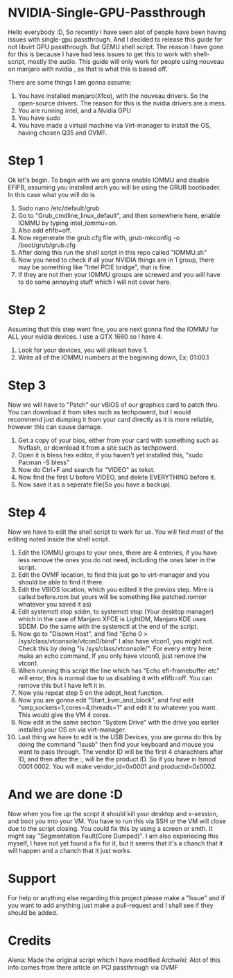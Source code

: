 # NVIDIA-Single-GPU-Passthrough
Hello everybody :D, So recently I have seen alot of people have been having issues with single-gpu passthrough. And I decided to release this guide for not libvirt GPU passthrough. But QEMU shell script. The reason I have gone for this is because I have had less issues to get this to work with shell-script, mostly the audio. This guide will only work for people using nouveau on manjaro with nvidia , as that is what this is based off. 

There are some things I am gonna assume:
1. You have installed manjaro(Xfce), with the nouveau drivers. So the open-source drivers. The reason for this is the nvidia drivers are a mess.
2. You are running intel, and a Nvidia GPU
3. You have sudo
4. You have made a virtual machine via Virt-manager to install the OS, having chosen Q35 and OVMF.

# Step 1
Ok let's begin. To begin with we are gonna enable IOMMU and disable EFIFB, assuming you installed arch you will be using the GRUB bootloader. In this case what you will do is
1. Sudo nano /etc/default/grub
2. Go to "Grub_cmdline_linux_default", and then somewhere here, enable IOMMU by typing intel_iommu=on.
3. Also add efifb=off.
4. Now regenerate the grub.cfg file with, grub-mkconfig -o /boot/grub/grub.cfg
5. After doing this run the shell script in this repo called "IOMMU.sh"
6. Now you need to check if all your NVIDIA things are in 1 group, there may be something like "Intel PCIE bridge", that is fine.
7. If they are not then your IOMMU groups are screwed and you will have to do some annoying stuff which I will not cover here.

# Step 2
Assuming that this step went fine, you are next gonna find the IOMMU for ALL your nvidia devices. I use a GTX 1660 so I have 4.
1. Look for your devices, you will atleast have 1.
2. Write all of the IOMMU numbers at the beginning down, Ex; 01:00.1

# Step 3
Now we will have to "Patch" our vBIOS of our graphics card to patch thru. You can download it from sites such as techpowerd, but I would recommend just dumping it from your card directly as it is more reliable, however this can cause damage. 
1. Get a copy of your bios, either from your card with something such as Nvflash, or download it from a site such as techpowerd.
2. Open it is bless hex editor, if you haven't yet installed this, "sudo Pacman -S bless"
3. Now do Ctrl+F and search for "VIDEO" as tekst.
4. Now find the first U before VIDEO, and delete EVERYTHING before it. 
5. Now save it as a seperate file(So you have a backup).

# Step 4
Now we have to edit the shell script to work for us. You will find most of the editing noted inside the shell script.
1. Edit the IOMMU groups to your ones, there are 4 enteries, if you have less remove the ones you do not need, including the ones later in the script.
2. Edit the OVMF location, to find this just go to virt-manager and you should be able to find it there.
3. Edit the VBIOS location, which you edited it the previos step. Mine is called before.rom but yours will be something like patched.rom(or whatever you saved it as)
4. Edit systemctl stop sddm, to systemctl stop (Your desktop manager) which in the case of Manjaro XFCE is LightDM, Manjaro KDE uses SDDM. Do the same with the systemctl at the end of the script.
5. Now go to "Disown Host", and find "Echo 0 > /sys/class/vtconsole/vtcon0/bind" I also have vtcon1, you might not. Check this by doing "ls /sys/class/vtconsole/". For every entry here make an echo command, If you only have vtcon0, just remove the vtcon1. 
6. When running this script the line which has "Echo efi-framebuffer etc" will error, this is normal due to us disabling it with efifb=off. You can remove this but I have left it in.
7. Now you repeat step 5 on the adopt_host function.
8. Now you are gonna edit "Start_kvm_and_block", and first edit "smp,sockets=1,cores=4,threads=1" and edit it to whatever you want. This would give the VM 4 cores.
9. Now edit in the same section "System Drive" with the drive you earlier installed your OS on via virt-manager.
10. Last thing we have to edit is the USB Devices, you are gonna do this by doing the command "lsusb" then find your keyboard and mouse you want to pass through. The vendor ID will be the first 4 charachters after ID, and then after the :, will be the product ID. So if you have in lsmod 0001:0002. You will make vendor_id=0x0001 and productid=0x0002.


# And we are done :D
Now when you fire up the script it should kill your desktop and x-session, and boot you into your VM. You have to run this via SSH or the VM will close due to the script closing. You could fix this by using a screen or smth. It might say "Segmentation Fault(Core Dumped)". I am also experiecing this myself, I have not yet found a fix for it, but it seems that it's a chanch that it will happen and a chanch that it just works.

# Support
For help or anything else regarding this project please make a "Issue" and if you want to add anything just make a pull-request and I shall see if they should be added.

# Credits
Alena: Made the original script which I have modified
Archwiki: Alot of this info comes from there article on PCI passthrough via OVMF
